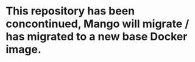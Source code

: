 
# This repository has been concontinued, Mango will migrate / has migrated to a new base Docker image.


